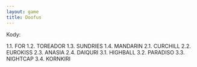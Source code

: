 ```yaml
---
layout: game
title: Doofus
---
```


Kody:

1.1. FOR
1.2. TOREADOR
1.3. SUNDRIES
1.4. MANDARIN
2.1. CURCHILL
2.2. EUROKISS
2.3. ANASIA
2.4. DAIQURI
3.1. HIGHBALL
3.2. PARADISO
3.3. NIGHTCAP
3.4. KORNKIRI
